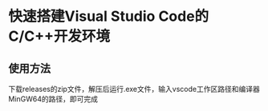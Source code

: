 # 快速搭建Visual Studio Code的C/C++开发环境
## 使用方法
下载releases的zip文件，解压后运行.exe文件，输入vscode工作区路径和编译器MinGW64的路径，即可完成